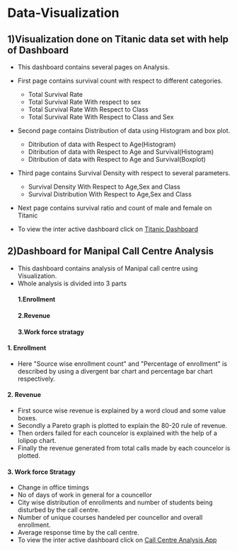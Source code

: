 # Data-Visualization

## 1)Visualization done on Titanic data set with help of Dashboard
- This dashboard contains several pages on Analysis.
- First page contains survival count with respect to different categories.
  - Total Survival Rate
  - Total Survival Rate With respect to sex
  - Total Survival Rate With Respect to Class
  - Total Survival Rate With Respect to Class and Sex
- Second page contains Distribution of data using Histogram and box plot.
  - Ditribution of data with Respect to Age(Histogram)
  - Ditribution of data with Respect to Age and Survival(Histogram)
  - Ditribution of data with Respect to Age and Survival(Boxplot)
- Third page contains Survival Density with respect to several parameters.
  - Survival Density With Respect to Age,Sex and Class
  - Survival Distribution With Respect to Age,Sex and Class
- Next page contains survival ratio and count of male and female on Titanic

- To view the inter active dashboard click on [Titanic Dashboard](https://htmlpreview.github.io/?https://github.com/Sushmitha-KK/Data-Visualization/blob/master/Titanic_dashboard.html)


## 2)Dashboard for Manipal Call Centre Analysis
- This dashboard contains analysis of Manipal call centre using Visualization.
- Whole analysis is divided into 3 parts
   #### 1.Enrollment
   #### 2.Revenue
   #### 3.Work force stratagy
#### 1. Enrollment
  - Here "Source wise enrollment count" and "Percentage of enrollment" is described by using a divergent bar chart and percentage bar chart respectively.
#### 2. Revenue
  - First source wise revenue is explained by a word cloud and some value boxes.
  - Secondly a Pareto graph is plotted to explain the 80-20 rule of revenue.
  - Then orders failed for each councelor is explained with the help of a lolipop chart.
  - Finally the revenue generated from total calls made by each councelor is plotted.
#### 3. Work force Stratagy
  - Change in office timings
  - No of days of work in general for a councellor
  - City wise distribution of enrollments and number of students being disturbed by the call centre.
  - Number of unique courses handeled per councellor and overall enrollment.
  - Average response time by the call centre.
- To view the inter active dashboard click on [Call Centre Analysis App](https://sushmitha-kk.shinyapps.io/Manipal_Call_centre_analysis_app/#section-enrollment)

